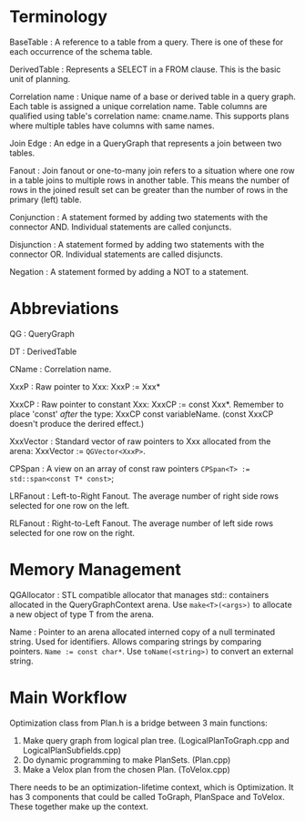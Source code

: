 # Terminology

BaseTable
: A reference to a table from a query. There is one of these for each occurrence of the schema table.

DerivedTable
: Represents a SELECT in a FROM clause. This is the basic unit of planning.

Correlation name
: Unique name of a base or derived table in a query graph. Each table is assigned a unique correlation name. Table columns are qualified using table's correlation name: cname.name. This supports plans where multiple tables have columns with same names.

Join Edge
: An edge in a QueryGraph that represents a join between two tables.

Fanout
: Join fanout or one-to-many join refers to a situation where one row in a table joins to multiple rows in another table. This means the number of rows in the joined result set can be greater than the number of rows in the primary (left) table.

Conjunction
: A statement formed by adding two statements with the connector AND. Individual statements are called conjuncts.

Disjunction
: A statement formed by adding two statements with the connector OR. Individual statements are called disjuncts.

Negation
: A statement formed by adding a NOT to a statement.

# Abbreviations

QG
: QueryGraph

DT
: DerivedTable

CName
: Correlation name.

XxxP
: Raw pointer to Xxx: XxxP := Xxx*

XxxCP
: Raw pointer to constant Xxx: XxxCP := const Xxx*. Remember to place 'const' *after* the type: XxxCP const variableName. (const XxxCP doesn't produce the derired effect.)

XxxVector
: Standard vector of raw pointers to Xxx allocated from the arena: XxxVector := `QGVector<XxxP>`.

CPSpan<T>
: A view on an array of const raw pointers `CPSpan<T> := std::span<const T* const>`;

LRFanout
: Left-to-Right Fanout. The average number of right side rows selected for one row on the left.

RLFanout
: Right-to-Left Fanout. The average number of left side rows selected for one row on the right.

# Memory Management

QGAllocator
: STL compatible allocator that manages std:: containers allocated in the QueryGraphContext arena. Use `make<T>(<args>)` to allocate a new object of type T from the arena.

Name
: Pointer to an arena allocated interned copy of a null terminated string. Used for identifiers. Allows comparing strings by comparing pointers. `Name := const char*`. Use `toName(<string>)` to convert an external string.

# Main Workflow

Optimization class from Plan.h is a bridge between 3 main functions:

1. Make query graph from logical plan tree. (LogicalPlanToGraph.cpp and LogicalPlanSubfields.cpp)
2. Do dynamic programming to make PlanSets. (Plan.cpp)
3. Make a Velox plan from the chosen Plan.  (ToVelox.cpp)

There needs to be an optimization-lifetime context, which is Optimization. It has 3 components that could be called ToGraph, PlanSpace and ToVelox. These together make up the context.
